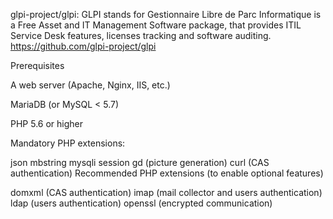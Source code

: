 

glpi-project/glpi: GLPI stands for Gestionnaire Libre de Parc Informatique is a Free Asset and IT Management Software package, that provides ITIL Service Desk features, licenses tracking and software auditing. https://github.com/glpi-project/glpi


Prerequisites

A web server (Apache, Nginx, IIS, etc.)

MariaDB (or MySQL < 5.7)

PHP 5.6 or higher

Mandatory PHP extensions:

json
mbstring
mysqli
session
gd (picture generation)
curl (CAS authentication)
Recommended PHP extensions (to enable optional features)

domxml (CAS authentication)
imap (mail collector and users authentication)
ldap (users authentication)
openssl (encrypted communication)